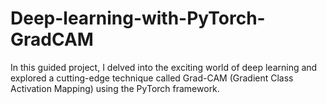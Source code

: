 # Deep-learning-with-PyTorch-GradCAM
In this guided project, I delved into the exciting world of deep learning and explored a cutting-edge technique called Grad-CAM (Gradient Class Activation Mapping) using the PyTorch framework. 
